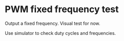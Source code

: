 # PWM fixed frequency test

Output a fixed frequency.
Visual test for now.

Use simulator to check duty cycles and frequencies.
